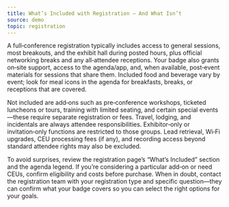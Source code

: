 ```yaml
---
title: What’s Included with Registration — And What Isn’t
source: demo
topic: registration
---
```

A full‑conference registration typically includes access to general sessions, most breakouts, and the exhibit hall during posted hours, plus official networking breaks and any all‑attendee receptions. Your badge also grants on‑site support, access to the agenda/app, and, when available, post‑event materials for sessions that share them. Included food and beverage vary by event; look for meal icons in the agenda for breakfasts, breaks, or receptions that are covered.

Not included are add‑ons such as pre‑conference workshops, ticketed luncheons or tours, training with limited seating, and certain special events—these require separate registration or fees. Travel, lodging, and incidentals are always attendee responsibilities. Exhibitor‑only or invitation‑only functions are restricted to those groups. Lead retrieval, Wi‑Fi upgrades, CEU processing fees (if any), and recording access beyond standard attendee rights may also be excluded.

To avoid surprises, review the registration page’s “What’s Included” section and the agenda legend. If you’re considering a particular add‑on or need CEUs, confirm eligibility and costs before purchase. When in doubt, contact the registration team with your registration type and specific question—they can confirm what your badge covers so you can select the right options for your goals.
